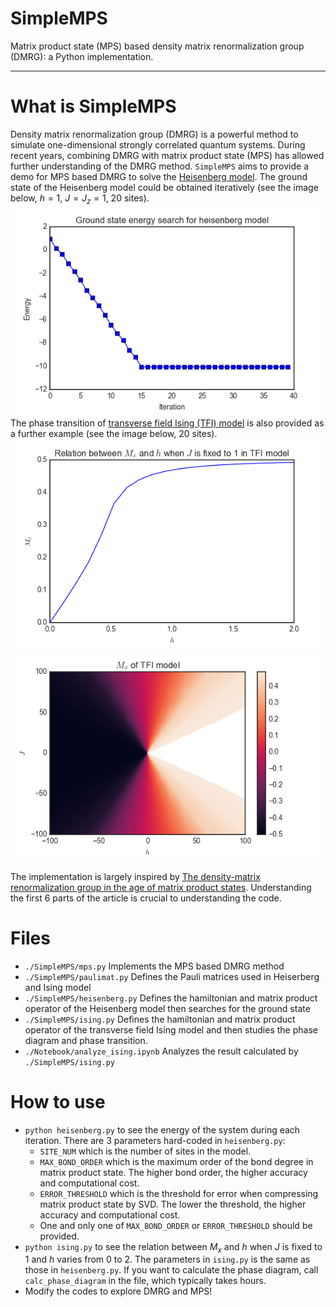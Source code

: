 # SimpleMPS
Matrix product state (MPS) based density matrix renormalization group (DMRG): a Python implementation.

---
# What is SimpleMPS
Density matrix renormalization group (DMRG) is a powerful method to simulate one-dimensional strongly correlated quantum systems. During recent years, combining DMRG with matrix product state (MPS) has allowed further understanding of the DMRG method. `SimpleMPS` aims to provide a demo for MPS based DMRG to solve the [Heisenberg model](https://en.wikipedia.org/wiki/Heisenberg_model_(quantum)). The ground state of the Heisenberg model could be obtained iteratively (see the image below, $h=1$, $J=J_z=1$, 20 sites). 
![Heisenberg energy profile](Img/heisenberg.png)
The phase transition of [transverse field Ising (TFI) model](https://en.wikipedia.org/wiki/Ising_model#One-dimensional_solution_with_transverse_field) is also provided as a further example (see the image below, 20 sites).
![Ising phase transition](Img/ising1.png)
![Ising phase diagram](Img/ising2.png)

The implementation is largely inspired by [The density-matrix renormalization group in the age of matrix product states](https://arxiv.org/abs/1008.3477v2). Understanding the first 6 parts of the article is crucial to understanding the code. 
# Files
* `./SimpleMPS/mps.py` Implements the MPS based DMRG method
* `./SimpleMPS/paulimat.py` Defines the Pauli matrices used in Heiserberg and Ising model
* `./SimpleMPS/heisenberg.py` Defines the hamiltonian and matrix product operator of the Heisenberg model then searches for the ground state
* `./SimpleMPS/ising.py` Defines the hamiltonian and matrix product operator of the transverse field Ising model and then studies the phase diagram and phase transition.
* `./Notebook/analyze_ising.ipynb` Analyzes the result calculated by `./SimpleMPS/ising.py`

# How to use
* `python heisenberg.py` to see the energy of the system during each iteration. There are 3 parameters hard-coded in `heisenberg.py`: 
  * `SITE_NUM` which is the number of sites in the model.
  * `MAX_BOND_ORDER` which is the maximum order of the bond degree in matrix product state. The higher bond order, the higher accuracy and computational cost.
  * `ERROR_THRESHOLD` which is the threshold for error when compressing matrix product state by SVD. The lower the threshold, the higher accuracy and computational cost.
  * One and only one of `MAX_BOND_ORDER` or `ERROR_THRESHOLD` should be provided.
* `python ising.py` to see the relation between $M_x$ and $h$ when $J$ is fixed to 1 and $h$ varies from 0 to 2. The parameters in `ising.py` is the same as those in `heisenberg.py`. If you want to calculate the phase diagram, call `calc_phase_diagram` in the file, which typically takes hours.
* Modify the codes to explore DMRG and MPS!